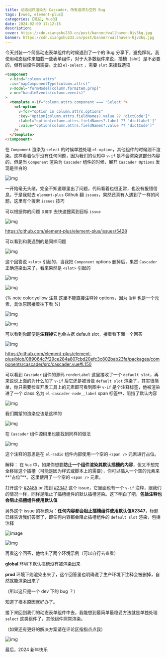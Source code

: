 ```yaml
---
title: 动态组件渲染为 Cascader，所有选项为空的 Bug
tags: [vue3, element-plus]
categories: [笔记, Vue3]
date: 2024-02-09 17:12:15
description:
cover: https://cdn.xiangshu233.cn/post/banner/wallhaven-0jv3kq.jpg
banner: https://cdn.xiangshu233.cn/post/banner/wallhaven-0jv3kq.jpg
---
```


今天封装一个简易动态表单组件的时候遇到了一个的 Bug 分享下，避免踩坑。我使用动态组件来加载一些表单组件，对于大多数组件来说，插槽（slot）是不必要的，但有些控件则需要。比如 `el-select` ，需要 `slot` 来挂载选项

```html
<Component
  v-bind="column.attrs"
  :is="mapComponentType(column.attrs)"
  v-model="formModel[column.formItem.prop]"
  v-on="handleEvents(column.events)"
>
  <template v-if="column.attrs.component === 'Select'">
    <el-option
      v-for="option in column.attrs.options"
      :key="option[column.attrs.fieldNames?.value ?? 'dictCode']"
      :label="option[column.attrs.fieldNames?.label ?? 'dictLabel']"
      :value="option[column.attrs.fieldNames?.value ?? 'dictCode']"
    />
  </template>
</Component>
```

在 `Component` 渲染为 `select` 的时候单独处理 `el-option`，其他组件的时候则不渲染。这样看着似乎没有任何问题，因为我们的认知中 `v-if` 是不会渲染这部分内容的，但是当 `Component` 渲染为 `Cascader` 组件的时候，展开 `Cascader Options` 发现是空白的

![img](https://fastly.jsdelivr.net/gh/xiangshu233/blogAssets/2024/01/202402102122227.png)

一开始毫无头绪，完全不知道哪里出了问题，代码看着也很正常，也没有报错信息。于是我就去 `element-plus` Github 翻 `issues`，果然还真有人遇到了一样的问题，这里有个搜索 `issues` 技巧

可以根据你的问题 `关键字` 去快速搜索到目标 `issue`

![img](https://fastly.jsdelivr.net/gh/xiangshu233/blogAssets/2024/01/202402102122065.png)



https://github.com/element-plus/element-plus/issues/5428

可以看到和我遇到的是同样问题

![img](https://fastly.jsdelivr.net/gh/xiangshu233/blogAssets/2024/01/202402102123563.png)

这个回答说 `<slot>` 引起的，当我把 `Component` options 删掉后，果然 `Cascader` 正确渲染出来了，看来果然是 `<slot>` 引起的

![img](https://fastly.jsdelivr.net/gh/xiangshu233/blogAssets/2024/01/202402102123018.png)

![img](https://fastly.jsdelivr.net/gh/xiangshu233/blogAssets/2024/01/202402102123803.png)


{% note color:yellow 注意
  这里不能直接注释掉 options，因为 `注释` 也是一个元素，具体原因接着往下看
%}

![img](https://fastly.jsdelivr.net/gh/xiangshu233/blogAssets/2024/01/202402102123185.png)

![img](https://fastly.jsdelivr.net/gh/xiangshu233/blogAssets/2024/01/202402102124629.png)

可以看到你即便是**注释掉**它也会占据 default slot，接着看下面一个回答

![img](https://fastly.jsdelivr.net/gh/xiangshu233/blogAssets/2024/01/202402102124298.png)

https://github.com/element-plus/element-plus/blob/089064c7f29ce284a807cbd20efc3c802bab23fa/packages/components/cascader/src/cascader.vue#L150

可以看到 `Cascader` 组件的源码 `renderLabel` 这里接收了一个 `default slot`，再来说说上面的为什么加了 `v-if` 后它还是被当做 `default slot` 渲染了，其实很简单，你只需要检查开发工具上的元素即可看到图中 `v-if` 是个注释标签，他被渲染进了一个 class 名为 `el-cascader-node__label` span 标签中，阻挡了默认内容

![img](https://fastly.jsdelivr.net/gh/xiangshu233/blogAssets/2024/01/202402102124899.jpg)

我们期望的渲染应该是这样的



![img](https://fastly.jsdelivr.net/gh/xiangshu233/blogAssets/2024/01/202402102124588.png)

在 `Cascader` 组件源码里也能找到同样的做法

![img](https://fastly.jsdelivr.net/gh/xiangshu233/blogAssets/2024/01/202402102124255.png)



这个注释的意思是在 `el-radio` 组件内部使用一个空的 `<span />` 元素进行占位。

解释：
在 `Vue` 中，如果你想要**防止一个组件渲染其默认插槽的内容**，但又不想完全移除这个插槽（可能是因为样式或脚本上的需要），你可以插入一个空的元素来**“占位”**。这里使用了一个空的 `<span />` 元素。



打开这个 [#2485](https://github.com/vuejs/vue-next/pull/2485) pr 找到 [#2347](https://github.com/vuejs/core/issues/2347) 这个 issue，它里面也有一个 `v-if` 注释，跟我们的情况一样，同样是阻止了插槽组件的默认插槽渲染。这下明白了吧，**包括注释也会阻止插槽组件使用默认值**

另外这个 issue 的标题为：**任何内容都会阻止插槽组件使用默认值#2347**，标题已经告诉我们答案了，即任何内容都会阻止插槽组件的 `default slot` 渲染，包括注释

![image](https://user-images.githubusercontent.com/40221744/95645115-9bf5bf00-0aee-11eb-984b-f85642bf8019.png)

![img](https://fastly.jsdelivr.net/gh/xiangshu233/blogAssets/2024/01/202402102125306.png)

再看这个回答，他给出了两个环境示例（可以自行去查看）

**global** 环境下默认插槽没有被渲染出来

**prod** 环境下则渲染出来了，这个回答里也明确说了生产环境下注释会被删掉，自然就能渲染出来了

（所以这只是一个 dev 下的 bug ？）


知道了根本原因就好办了。

接下来回到我们的动态表单组件中去，我能想到最简单最稳妥方法就是单独处理 `select` 这类组件了，其他组件照常渲染。

（如果还有更好的解决方案请在评论区指指点点我）

![img](https://fastly.jsdelivr.net/gh/xiangshu233/blogAssets/2024/01/202402102125464.png)


最后，2024 新年快乐
